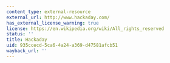 ```yaml
---
content_type: external-resource
external_url: http://www.hackaday.com/
has_external_license_warning: true
license: https://en.wikipedia.org/wiki/All_rights_reserved
status: ''
title: Hackaday
uid: 935ccecd-5ca6-4a24-a369-d47581afcb51
wayback_url: ''
---
```

